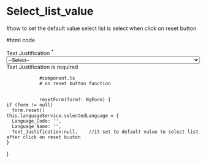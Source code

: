 # Select_list_value
#how to set the default value select list is select when click on reset button


#html code
<div class="form-group">
                  <label>Text Justification
                    <sup class="mandatory">*</sup>
                  </label>
                  <select class="form-control" style="width: 100%;" name="Text_Justification" #Text_Justification="ngModel" [(ngModel)]="languageService.selectedLanguage.Text_Justification"
                    required>
                    <option [ngValue]="null" disabled selected>--Select--</option>
                    <option value="L">Left</option>
                    <option value="R">Right</option>
                  </select>
                  <div class="validation-error" *ngIf="Text_Justification.invalid && Text_Justification.touched">Text Justification is required</div>
                </div>
                
                
                
                #component.ts
                # on reset button function
                
                
                resetForm(form?: NgForm) {
    if (form != null)
      form.reset()
    this.languageService.selectedLanguage = {
      Language_Code: '',
      Language_Name: '',
      Text_Justification:null,    //it set to default value to select list after click on reset buuton
    }
  }
